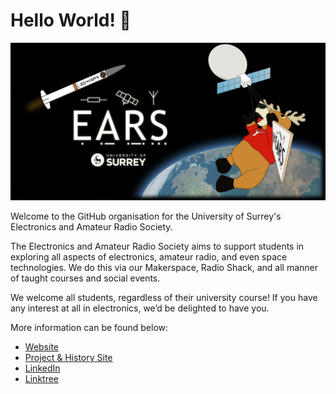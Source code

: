 # Hello World! :wave:

<picture>
  <source media="(prefers-color-scheme: dark)" srcset="assets/img/BannerWebsite3-2048x1024.png">
  <img src="assets/img/BannerWebsite3-2048x1024_blackbg.png">
</picture>

Welcome to the GitHub organisation for the University of Surrey's Electronics and Amateur Radio Society.

The Electronics and Amateur Radio Society aims to support students in exploring all aspects of electronics, amateur radio, and even space technologies. We do this via our Makerspace, Radio Shack, and all manner of taught courses and social events.

We welcome all students, regardless of their university course! If you have any interest at all in electronics, we’d be delighted to have you.

More information can be found below:

- [Website](https://surreyears.co.uk)
- [Project & History Site](https://surreyears.github.io)
- [LinkedIn](https://www.linkedin.com/company/surreyears/)
- [Linktree](https://linktr.ee/SurreyEARS)